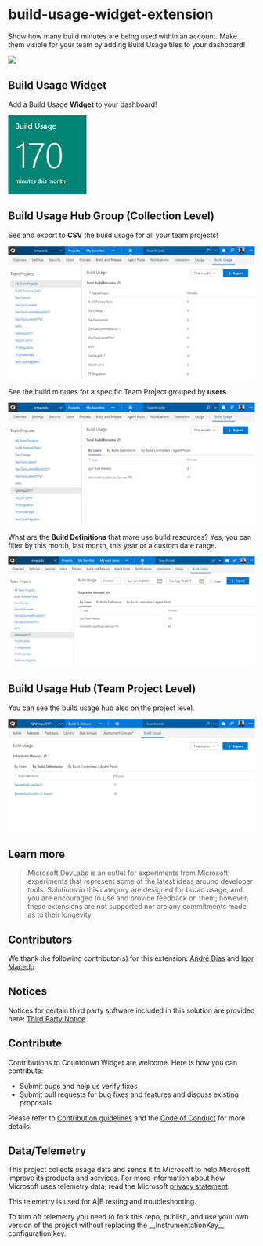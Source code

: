 # build-usage-widget-extension #

Show how many build minutes are being used within an account.  Make them visible for your team by adding Build Usage tiles to your dashboard!

![](https://almrangers.visualstudio.com/_apis/public/build/definitions/7f3cfb9a-d1cb-4e66-9d36-1af87b906fe9/104/badge)

## Build Usage Widget ##

Add a Build Usage **Widget** to your dashboard!

![Build Usage Widget](vsts-buildusage/static/images/vsts-build-usage-01.png)

## Build Usage Hub Group (Collection Level) ##

See and export to **CSV** the build usage for all your team projects!

![Build Usage Widget](vsts-buildusage/static/images/vsts-build-usage-02.png)

See the build minutes for a specific Team Project grouped by **users**. 

![Build Usage Widget](vsts-buildusage/static/images/vsts-build-usage-03.png)

What are the **Build Definitions** that more use build resources? Yes, you can filter by this month, last month, this year or a custom date range.

![Build Usage Widget](vsts-buildusage/static/images/vsts-build-usage-04.png)

##  Build Usage Hub (Team Project Level) ##

You can see the build usage hub also on the project level. 

![Build Usage Widget](vsts-buildusage/static/images/vsts-build-usage-05.png)

## Learn more ##

> Microsoft DevLabs is an outlet for experiments from Microsoft, experiments that represent some of the latest ideas around developer tools. Solutions in this category are designed for broad usage, and you are encouraged to use and provide feedback on them; however, these extensions are not supported nor are any commitments made as to their longevity.

## Contributors ##

We thank the following contributor(s) for this extension: [André Dias](http://blog.andredias.net) and [Igor Macedo](http://igormacedo.com.br). 

## Notices
Notices for certain third party software included in this solution are provided here: [Third Party Notice](vsts-buildusage/ThirdPartyNotices.txt).

## Contribute
Contributions to Countdown Widget are welcome. Here is how you can contribute:  

- Submit bugs and help us verify fixes  
- Submit pull requests for bug fixes and features and discuss existing proposals   

Please refer to [Contribution guidelines](.github/CONTRIBUTING.md) and the [Code of Conduct](.github/COC.md) for more details.

## Data/Telemetry
This project collects usage data and sends it to Microsoft to help Microsoft improve its products and services. For more information about how Microsoft uses telemetry data, read the Microsoft [privacy statement](http://go.microsoft.com/fwlink/?LinkId=521839). 

This telemetry is used for A|B testing and troubleshooting. 

To turn off telemetry you need to fork this repo, publish, and use your own version of the project without replacing the \_\_InstrumentationKey\_\_ configuration key.
